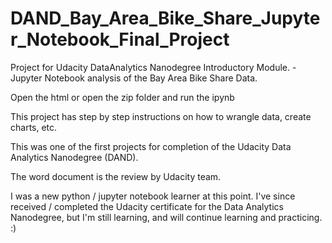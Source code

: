 # DAND_Bay_Area_Bike_Share_Jupyter_Notebook_Final_Project
Project for Udacity DataAnalytics Nanodegree Introductory Module. - Jupyter Notebook analysis of the Bay Area Bike Share Data.

Open the html
or open the zip folder and run the ipynb

This project has step by step instructions on how to wrangle data, create charts, etc.

This was one of the first projects for completion of the Udacity Data Analytics Nanodegree (DAND).

The word document is the review by Udacity team.

I was a new python / jupyter notebook learner at this point.
I've since received / completed the Udacity certificate for the Data Analytics Nanodegree, 
but I'm still learning, and will continue learning and practicing. :)
